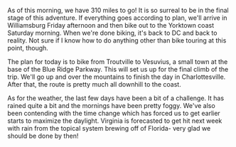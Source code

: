 As of this morning, we have 310 miles to go!  It is so surreal to be in the final stage of this adventure.  If everything goes according to plan, we'll arrive in Williamsburg Friday afternoon and then bike out to the Yorktown coast Saturday morning.  When we're done biking, it's back to DC and back to reality.  Not sure if I know how to do anything other than bike touring at this point, though.

The plan for today is to bike from Troutville to Vesuvius, a small town at the base of the Blue Ridge Parkway.  This will set us up for the final climb of the trip.  We'll go up and over the mountains to finish the day in Charlottesville.  After that, the route is pretty much all downhill to the coast.

As for the weather, the last few days have been a bit of a challenge.  It has rained quite a bit and the mornings have been pretty foggy.  We've also been contending with the time change which has forced us to get earlier starts to maximize the daylight. Virginia is forecasted to get hit next week with rain from the topical system brewing off of Florida- very glad we should be done by then!

